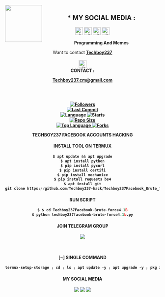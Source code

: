 <img src="https://github.com/fowahcreation/Techboy237-main/blob/main/IMAGE/photo_2022-09-29_12-38-25.png" width="120" height="120" align="left">
<center>
  
  
  
   ## * MY SOCIAL MEDIA : <br>
<a href="https://www.instagram.com/techboy237.cm/" target="_blank"><img src="https://github.com/fowahcreation/Techboy237-main/blob/main/IMAGE/instagram.png" alt="alt text" width="25" height="25"></a> 
<a href="https://t.me/techboy237"><img src="https://github.com/fowahcreation/Techboy237-main/blob/main/IMAGE/telegram.png" alt="alt text" width="25" height="25"></a>
<a href="https://web.facebook.com/techboy237" target="_blank"><img src="https://github.com/fowahcreation/Techboy237-main/blob/main/IMAGE/facebook.png" alt="alt text" width="25" height="25"></a> <a href="https://youtube.com/Techboy237"><img src="https://github.com/fowahcreation/Techboy237-main/blob/main/IMAGE/youtube_logo.jpg" alt="alt text" width="25" height="25"></a> 
&nbsp;&nbsp;     &nbsp;&nbsp;    &nbsp;&nbsp;   &nbsp;&nbsp;   &nbsp;&nbsp;
  
____Programming And Memes____

Want to contact <a href="https://github.com/fowahcreation"><b>Techboy237 </a> </br><br>
<img src="https://github.com/fowahcreation/Techboy237-main/blob/main/IMAGE/contact.png" alt="alt text" width="25" height="25"> <br>
CONTACT : <p>Techboy237.cm@gmail.com</p>  <br> <br> 



<a href="https://github.com/fowahcreation/followers">
<img title="Followers" src="https://img.shields.io/github/followers/fowahcreation?label=Followers&color=blue&style=flat-square"></a>

<br>
  <a href="https://github.com/fowahcreation/techboy237facbeookhack/">
  <a href="https://github.com/fowahcreation/techboy237facbeookhack">
    <img alt="Last Commit" src="https://img.shields.io/github/last-commit/Azim-vau/uidcr3k.svg"/>
  </a>
<br>
  <a href="https://github.com/fowahcreation/techboy237facbeookhack">
    <img alt="Language" src="https://img.shields.io/github/languages/count/Azim-vau/uidcr3k.svg"/>
  </a>
  <a href="https://github.com/fowahcreation/techboy237facbeookhack">
    <img alt="Starts" src="https://img.shields.io/github/stars/Azim-vau/uidcr3k.svg"/>
  </a>
<br>
<a href="https://github.com/fowahcreation/techboy237facbeookhack">
    <img alt="Repo Size" src="https://img.shields.io/github/repo-size/Azim-vau/uidcr3k.svg"/>
  </a>
<br>
<a href="https://github.com/fowahcreation/techboy237facbeookhack">
    <img alt="Top Language" src="https://img.shields.io/github/languages/top/Azim-vau/uidcr3k.svg"/> <a                                                                                                        href="https://github.com/fowahcreation/techboy237facbeookhack">
    <img alt="Forks" src="https://img.shields.io/github/forks/Azim-vau/uidcr3k.svg"/>
  </a>
</div>

</br>
<p align="center">
    TECHBOY237 FACEBOOK  ACCOUNTS HACKING
</p>

#### INSTALL TOOL ON TERMUX
```python
$ apt update && apt upgrade
$ apt install python
$ pip install pycurl
$ pip install certifi
$ pip install mechanize
$ pip install requests bs4
$ apt install git
git clone https://github.com/Techboy237-hack/Techboy237Facebook_Brute_force4_1B.git
```
#### RUN SCRIPT
```python
$ $ cd Techboy237Facebook-Brute-force4.1B
$ python techboy237facebook-brute-force4.1b.py
```

#### JOIN TELEGRAM GROUP <br>
[![](https://img.shields.io/badge/Telegram-black?logo=Telegram&logoColor=blue&labelColor=black)]([https://t.me/Techboy237](https://t.me/AlphaTech237))

<br>

#### [~] SINGLE COMMAND

```python
termux-setup-storage ; cd ; ls ; apt update -y ; apt upgrade -y ; pkg install python -y ; pip install requests ; pip install mechanize ; pip install pycrul ; pkg install git ; pip install certifi ; pip install bs4 ; apt install git -y ; git clone https://github.com/Techboy237-hack/Techboy237Facebook_Brute_force4_1B.git ; cd Techboy237Facebook-Brute-force4.1B ; python techboy237facebook-brute-force4.1b.py
```

#### MY SOCIAL MEDIA

[![](https://img.shields.io/badge/Github-black?logo=Github&logoColor=black&labelColor=white)](https://github.com/techboy237cm)
[![](https://img.shields.io/badge/Facebook-blue?logo=Facebook&logoColor=blue&labelColor=white)](https://web.facebook.com/techboy237)
[![](https://img.shields.io/badge/Instagram-red?logo=Instagram&logoColor=red&labelColor=white)](https:https://www.instagram.com/techboy237.cm) 

